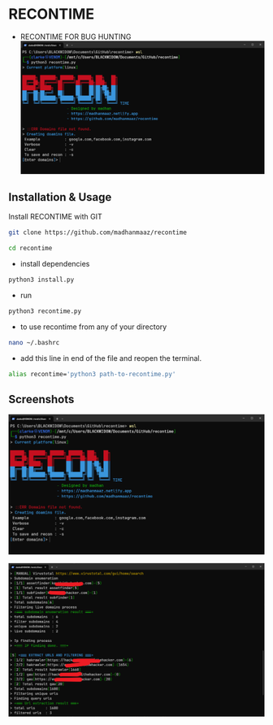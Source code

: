 
# RECONTIME

- RECONTIME FOR BUG HUNTING
![App Screenshot](./scr/scr-1.png)

## Installation & Usage

Install RECONTIME with GIT

```bash
git clone https://github.com/madhanmaaz/recontime
```
```bash
cd recontime
```
- install dependencies
```bash
python3 install.py
```
- run
```bash
python3 recontime.py
```

- to use recontime from any of your directory
  
```bash
nano ~/.bashrc
```
- add this line in end of the file and reopen the terminal. 
```bash
alias recontime='python3 path-to-recontime.py'
```
## Screenshots

![App Screenshot](./scr/scr-1.png)

![App Screenshot](./scr/scr-2.png)

